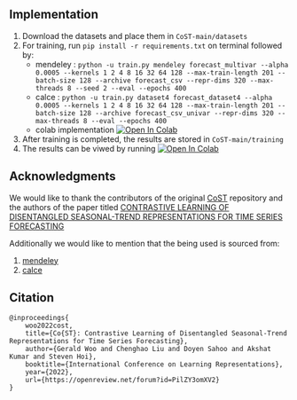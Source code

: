 ## Implementation
1. Download the datasets and place them in `CoST-main/datasets`
2. For training, run `pip install -r requirements.txt` on terminal followed by:
     * mendeley : `python -u train.py mendeley forecast_multivar --alpha 0.0005 --kernels 1 2 4 8 16 32 64 128 --max-train-length 201 --batch-size 128 --archive forecast_csv --repr-dims 320 --max-threads 8 --seed 2 --eval --epochs 400`
     * calce : `python -u train.py dataset4 forecast_dataset4 --alpha 0.0005 --kernels 1 2 4 8 16 32 64 128 --max-train-length 201 --batch-size 128 --archive forecast_csv_univar --repr-dims 320 --max-threads 8 --eval --epochs 400`
     * colab implementation [![Open In Colab](https://colab.research.google.com/assets/colab-badge.svg)](https://colab.research.google.com/github/HrudayR/CoST/blob/master/cost_contrastive.ipynb)
3. After training is completed, the results are stored in `CoST-main/training`
4. The results can be viwed by running [![Open In Colab](https://colab.research.google.com/assets/colab-badge.svg)](https://colab.research.google.com/github/HrudayR/CoST/blob/master/results.ipynb)

## Acknowledgments
We would like to thank the contributors of the original [CoST](https://github.com/salesforce/CoST) repository and the authors of the paper titled [CONTRASTIVE LEARNING OF DISENTANGLED SEASONAL-TREND REPRESENTATIONS FOR TIME SERIES FORECASTING](https://openreview.net/pdf?id=PilZY3omXV2)  
  
Additionally we would like to mention that the being used is sourced from:
1. [mendeley](https://data.mendeley.com/datasets/wykht8y7tg/1)
2. [calce](https://web.calce.umd.edu/batteries/data.htm)
  
  
 ## <span id="citelink">Citation</span>

```
@inproceedings{
    woo2022cost,
    title={Co{ST}: Contrastive Learning of Disentangled Seasonal-Trend Representations for Time Series Forecasting},
    author={Gerald Woo and Chenghao Liu and Doyen Sahoo and Akshat Kumar and Steven Hoi},
    booktitle={International Conference on Learning Representations},
    year={2022},
    url={https://openreview.net/forum?id=PilZY3omXV2}
}
```
